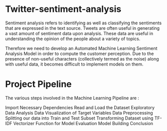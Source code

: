 # Twitter-sentiment-analysis
Sentiment analysis refers to identifying as well as classifying the sentiments that are expressed in the text source. Tweets are often useful in generating a vast amount of sentiment data upon analysis. These data are useful in understanding the opinion of the people about a variety of topics.

Therefore we need to develop an Automated Machine Learning Sentiment Analysis Model in order to compute the customer perception. Due to the presence of non-useful characters (collectively termed as the noise) along with useful data, it becomes difficult to implement models on them.
# Project Pipeline
The various steps involved in the Machine Learning Pipeline are :

Import Necessary Dependencies
Read and Load the Dataset
Exploratory Data Analysis
Data Visualization of Target Variables
Data Preprocessing
Splitting our data into Train and Test Subset
Transforming Dataset using TF-IDF Vectorizer
Function for Model Evaluation
Model Building
Conclusion
